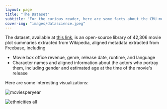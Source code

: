 ```yaml
---
layout: page
title: "The Dataset"
subtitle: "For the curious reader, here are some facts about the CMU movie dataset !"
cover-img: "images/datascience.jpeg"
---
```


The dataset, available at [this link](http://www.cs.cmu.edu/~ark/personas/), is an open-source library of 42,306 movie plot summaries extracted from Wikipedia, aligned metadata extracted from Freebase, including
- Movie box office revenue, genre, release date, runtime, and language
- Character names and aligned information about the actors who portray them, including gender and estimated age at the time of the movie's release

Here are some interesting visualizations:

![moviesperyear]("images/moviesperyear.png")

![ethnicities all]("images/ethnicities.png")


